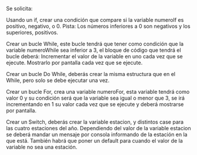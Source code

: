 Se solicita:

Usando un if, crear una condición que compare si la variable numeroIf es positivo, negativo, o 0. Pista: Los números inferiores a 0 son negativos y los superiores, positivos.

Crear un bucle While, este bucle tendrá que tener como condición que la variable numeroWhile sea inferior a 3, el bloque de código que tendrá el bucle deberá:
Incrementar el valor de la variable en uno cada vez que se ejecute.
Mostrarlo por pantalla cada vez que se ejecute.

Crear un bucle Do While, deberás crear la misma estructura que en el While, pero solo se debe ejecutar una vez.

Crear un bucle For, crea una variable numeroFor, esta variable tendrá como valor 0 y su condición será que la variable sea igual o menor que 3, se irá incrementando en 1 su valor cada vez que se ejecute y deberá mostrarse por pantalla.

Crear un Switch, deberás crear la variable estacion, y distintos case para las cuatro estaciones del año. Dependiendo del valor de la variable estacion se deberá mandar un mensaje por consola informando de la estación en la que está. También habrá que poner un default para cuando el valor de la variable no sea una estación.
